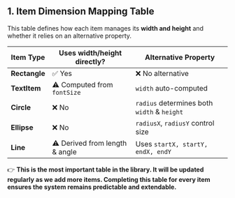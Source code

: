 

## **1. Item Dimension Mapping Table**
This table defines how each item manages its **width and height** and whether it relies on an alternative property.

| **Item Type**   | **Uses width/height directly?** | **Alternative Property** |
|---------------|------------------------|----------------------|
| **Rectangle** | ✅ Yes                     | ❌ No alternative  |
| **TextItem** | ⚠️ Computed from `fontSize` | `width` auto-computed |
| **Circle** | ❌ No                     | `radius` determines both `width` & `height` |
| **Ellipse** | ❌ No                     | `radiusX`, `radiusY` control size |
| **Line** | ⚠️ Derived from length & angle | Uses `startX, startY, endX, endY` |




👉 **This is the most important table in the library. It will be updated regularly as we add more items. Completing this table for every item ensures the system remains predictable and extendable.**
